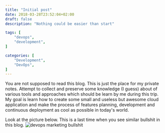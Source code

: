 ```yaml
---
title: "Initial post"
date: 2018-03-28T23:52:04+02:00
draft: false
description: "Nothing could be easier than start"

tags: [
    "devops",
    "development",
]

categories: [
    "Development",
    "DevOps",
]
---
```


You are not supposed to read this blog. This is just the place for my private notes. Attempt to collect and preserve some knowledge (I guess) about of various tools and approaches which should be learn by me during this trip. My goal is learn how to create some small and useless but awesome cloud application and make the process of features planning, development and continuous deployment as cool as possible in today's world.

Look at the picture below. This is a last time when you see similar bullshit in this blog.
![devops marketing bullshit](/img/devops.png)